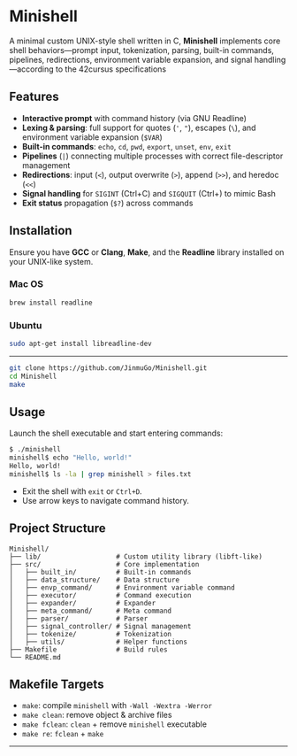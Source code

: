 # Minishell

A minimal custom UNIX-style shell written in C, **Minishell** implements core shell behaviors—prompt input, tokenization, parsing, built-in commands, pipelines, redirections, environment variable expansion, and signal handling—according to the 42cursus specifications

## Features

* **Interactive prompt** with command history (via GNU Readline)
* **Lexing & parsing**: full support for quotes (`'`, `"`), escapes (`\`), and environment variable expansion (`$VAR`)
* **Built-in commands**: `echo`, `cd`, `pwd`, `export`, `unset`, `env`, `exit`
* **Pipelines** (`|`) connecting multiple processes with correct file-descriptor management
* **Redirections**: input (`<`), output overwrite (`>`), append (`>>`), and heredoc (`<<`)
* **Signal handling** for `SIGINT` (Ctrl+C) and `SIGQUIT` (Ctrl+) to mimic Bash
* **Exit status** propagation (`$?`) across commands

## Installation

Ensure you have **GCC** or **Clang**, **Make**, and the **Readline** library installed on your UNIX-like system.

### Mac OS

```bash
brew install readline
```

### Ubuntu

```bash
sudo apt-get install libreadline-dev
```

---

```bash
git clone https://github.com/JinmuGo/Minishell.git
cd Minishell
make
```

## Usage

Launch the shell executable and start entering commands:

```bash
$ ./minishell
minishell$ echo "Hello, world!"
Hello, world!
minishell$ ls -la | grep minishell > files.txt
```

* Exit the shell with `exit` or `Ctrl+D`.
* Use arrow keys to navigate command history.

## Project Structure

```text
Minishell/
├── lib/                   # Custom utility library (libft-like)
├── src/                   # Core implementation
│   ├── built_in/          # Built-in commands
│   ├── data_structure/    # Data structure
│   ├── envp_command/      # Environment variable command
│   ├── executor/          # Command execution
│   ├── expander/          # Expander
│   ├── meta_command/      # Meta command
│   ├── parser/            # Parser
│   ├── signal_controller/ # Signal management
│   ├── tokenize/          # Tokenization
│   ├── utils/             # Helper functions
├── Makefile               # Build rules
└── README.md
```

## Makefile Targets

* `make`: compile `minishell` with `-Wall -Wextra -Werror`
* `make clean`: remove object & archive files
* `make fclean`: `clean` + remove `minishell` executable
* `make re`: `fclean` + `make`

---
